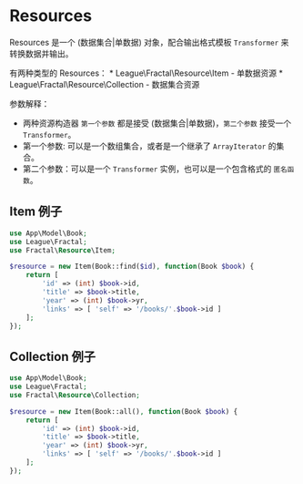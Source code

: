 # Resources
Resources 是一个 (数据集合|单数据) 对象，配合输出格式模板 `Transformer` 来转换数据并输出。

有两种类型的 Resources：
    * League\Fractal\Resource\Item - 单数据资源
    * League\Fractal\Resource\Collection - 数据集合资源

参数解释：
* 两种资源构造器 `第一个参数` 都是接受 (数据集合|单数据)，`第二个参数` 接受一个 `Transformer`。
* 第一个参数: 可以是一个数组集合，或者是一个继承了 `ArrayIterator` 的集合。
* 第二个参数：可以是一个 `Transformer` 实例，也可以是一个包含格式的 `匿名函数`。

## Item 例子
```php
use App\Model\Book;
use League\Fractal;
use Fractal\Resource\Item;

$resource = new Item(Book::find($id), function(Book $book) {
    return [
        'id' => (int) $book->id,
        'title' => $book->title,
        'year' => (int) $book->yr,
        'links' => [ 'self' => '/books/'.$book->id ]
    ];
});
```

## Collection 例子
```php
use App\Model\Book;
use League\Fractal;
use Fractal\Resource\Collection;

$resource = new Item(Book::all(), function(Book $book) {
    return [
        'id' => (int) $book->id,
        'title' => $book->title,
        'year' => (int) $book->yr,
        'links' => [ 'self' => '/books/'.$book->id ]
    ];
});
```
